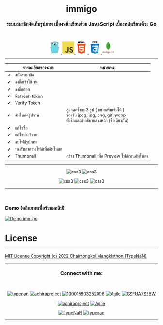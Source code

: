 <h1 align="center">immigo</h1>

<h3 align="center">ระบบสมาชิกจัดเก็บรูปภาพ เบื้องหน้าเขียนด้วย JavaScript เบื้องหลังเขียนด้วย Go</h3>

<br>

<p align="center">
<a href="https://golang.org" target="_blank" rel="noreferrer"> <img src="https://raw.githubusercontent.com/devicons/devicon/master/icons/go/go-original.svg" alt="go" width="40" height="40"/> </a> <a href="https://developer.mozilla.org/en-US/docs/Web/JavaScript" target="_blank" rel="noreferrer"> <img src="https://raw.githubusercontent.com/devicons/devicon/master/icons/javascript/javascript-original.svg" alt="javascript" width="40" height="40"/> </a> <a href="https://www.w3.org/html/" target="_blank" rel="noreferrer"> <img src="https://raw.githubusercontent.com/devicons/devicon/master/icons/html5/html5-original-wordmark.svg" alt="html5" width="40" height="40"/> </a> <a href="https://www.w3schools.com/css/" target="_blank" rel="noreferrer"> <img src="https://raw.githubusercontent.com/devicons/devicon/master/icons/css3/css3-original-wordmark.svg" alt="css3" width="40" height="40"/> </a> <a href="https://www.mongodb.com/" target="_blank" rel="noreferrer"> <img src="https://raw.githubusercontent.com/devicons/devicon/master/icons/mongodb/mongodb-original-wordmark.svg" alt="mongodb" width="40" height="40"/> </a>
</p>


---

|  | รายละเอียดของระบบ | หมายเหตุ |
| --- | --- | --- |
| ✔ | สมัครสมาชิก |
| ✔ | ลงชื่อเข้าใช้งาน |
| ✔ | ลงชื่อออก |
| ✔ | Refresh token |
| ✔ | Verify Token |
| ✔ | อัพโหลดรูปภาพ | สูงสุดครั้งละ 3 รูป ( ขยายเพิ่มเติมได้ ) <br> รองรับ jpeg, jpg, png, gif, webp <br> ตั้งชื่อและคำอธิบายล่วงหน้า (ชื่อเดียวกัน)
| ✔ | แก้ไขชื่อ |
| ✔ | แก้ไขคำอธิบาย |
| ✔ | ลบไฟล์รูปภาพ |
| ✔ | รองรับลากวางไฟล์เพื่ออัพโหลด |
| ✔ | Thumbnail | สร้าง Thumbnail เพื่อ Preview ไฟล์ก่อนอัพโหลด

---

<p align="center">
<img src="https://scontent.fbkk12-2.fna.fbcdn.net/v/t39.30808-6/299929352_1302028717000558_2838712439554261142_n.jpg?_nc_cat=104&ccb=1-7&_nc_sid=730e14&_nc_aid=0&_nc_eui2=AeHWeVZ07G67rNdKwj7pP83ujwOM2jXJ3wqPA4zaNcnfCi8f4-N15vaf5LfA8TCNEpXv9KCGlR6e8_yyR5h1mD2a&_nc_ohc=75KI-knFw8gAX9IHb4q&_nc_ht=scontent.fbkk12-2.fna&oh=00_AT9R4MEqChzB8ejFJuJ3P2WcpnauYT8JBjtjdhEP-kYdbQ&oe=6301ACA0" alt="css3" width="140" height="140"/> <img src="https://scontent.fbkk12-4.fna.fbcdn.net/v/t39.30808-6/298944720_1302028757000554_2745541228803225445_n.jpg?_nc_cat=103&ccb=1-7&_nc_sid=730e14&_nc_aid=0&_nc_eui2=AeFwVSqF9V92q7W9kaw1a5L4u2AOm2-plCS7YA6bb6mUJELQWFa_wygAlFj6Y03sj4yDuRh2pyZqNnj7eMBCeyzI&_nc_ohc=gyLO-G_H7DIAX-hEEDq&_nc_ht=scontent.fbkk12-4.fna&oh=00_AT_w6rU-BgVSf0guZDcizZeXnlZ8Q6KwkCPNdyB9q8cmdg&oe=63024740" alt="css3" width="140" height="140"/>
</p>

<p align="center">
<img src="https://scontent.fbkk13-2.fna.fbcdn.net/v/t39.30808-6/299797804_1302028733667223_3196531791348152195_n.jpg?_nc_cat=111&ccb=1-7&_nc_sid=730e14&_nc_eui2=AeE3awzMGjm9Vf3AY6At0kqAMXrbrlLuQ4UxetuuUu5Dhaek8_q6ilgDtos2aKCaEMZAYgEUaev6FWpUyPdXTjEn&_nc_ohc=yAdn7FUemVEAX8DL6pP&_nc_ht=scontent.fbkk13-2.fna&oh=00_AT_KwiPQBvnye6gcowiKTleAZmPx1T2zLFhObiPVgwBbJw&oe=63022946" alt="css3" width="140" height="140"/> <img src="https://scontent.fbkk12-5.fna.fbcdn.net/v/t39.30808-6/298833552_1302028810333882_2406717011118396189_n.jpg?_nc_cat=107&ccb=1-7&_nc_sid=730e14&_nc_eui2=AeEuL9ofu7OeiDjz9FDMH9hZLfwu-8-95Nwt_C77z73k3FKnsm0BJacOaSl3lp8Kc9fvl9TZ3YhkjFvK719EST0e&_nc_ohc=aVjW-biQl0AAX-oy3CK&_nc_ht=scontent.fbkk12-5.fna&oh=00_AT--gi4DkETliBr3d4pz1j-LJwkkDsKO3kpg89FM8JQulg&oe=6302A4CA" alt="css3" width="140" height="140"/> <img src="https://scontent.fbkk8-4.fna.fbcdn.net/v/t39.30808-6/299996356_1302028837000546_3122031333676121228_n.jpg?_nc_cat=100&ccb=1-7&_nc_sid=730e14&_nc_aid=0&_nc_eui2=AeE0xAOLI7Tp_s5JqqrhW1uT9ocdESxbKcb2hx0RLFspxsBJN1AZi8fJi1NtkdnOvFNP0kEdyYGoBfvliTtSmUHy&_nc_ohc=ULcoKyo7V_0AX_iCqyX&_nc_oc=AQl4Lq0sXNKWO8HE369-CNlwbeMf48mley4gLiwXvIZVVRxKc75qWoByfOI2cn6LY-I&_nc_ht=scontent.fbkk8-4.fna&oh=00_AT_0elgs2jablSuA2haEqGXHtn_uxEX1QBt1Xjm0Q4S_tQ&oe=6301E6D8" alt="css3" width="140" height="140"/>
</p>

---
<br>

### Demo (คลิกภาพเพื่อรับชมคลิป)

[![Demo immigo](https://img.youtube.com/vi/sqZK6TbJiBg/0.jpg)](https://youtu.be/sqZK6TbJiBg)


# License
---
[MIT License Copyright (c) 2022 Chaimongkol Mangklathon (TypeNaN)](../main/LICENSE)



---

<h3 align="center">Connect with me:</h3><br>
<p align="center">
<a href="https://dev.to/typenan" target="blank"><img align="center" src="https://raw.githubusercontent.com/rahuldkjain/github-profile-readme-generator/master/src/images/icons/Social/devto.svg" alt="typenan" height="30" width="40" /></a>
<a href="https://twitter.com/intent/tweet?button_hashtag=achiraproject&ref_src=twsrc%5Etfw" target="blank"><img align="center" src="https://raw.githubusercontent.com/rahuldkjain/github-profile-readme-generator/master/src/images/icons/Social/twitter.svg" alt="achiraproject" height="30" width="40" /></a>
<a href="https://fb.com/100015803252096" target="blank"><img align="center" src="https://raw.githubusercontent.com/rahuldkjain/github-profile-readme-generator/master/src/images/icons/Social/facebook.svg" alt="100015803252096" height="30" width="40" /></a>
<a href="https://www.youtube.com/c/5ikronoz?view_as=subscriber&sub_confirmation=1" target="blank"><img align="center" src="https://raw.githubusercontent.com/rahuldkjain/github-profile-readme-generator/master/src/images/icons/Social/youtube.svg" alt="Agile" height="30" width="40" /></a>
<a href="https://discord.gg/gsfuA7s2bw" target="blank"><img align="center" src="https://raw.githubusercontent.com/rahuldkjain/github-profile-readme-generator/master/src/images/icons/Social/discord.svg" alt="GSFUA7S2BW" height="30" width="40" /></a>
</p>
<p align="center">
<a href="https://twitter.com/intent/tweet?button_hashtag=achiraproject&ref_src=twsrc%5Etfw" target="blank"><img src="https://img.shields.io/twitter/follow/achiraproject?logo=twitter&style=for-the-badge" alt="achiraproject" /></a>
<a href="https://www.youtube.com/c/5ikronoz?view_as=subscriber&sub_confirmation=1" target="blank"><img src="https://img.shields.io/youtube/channel/subscribers/UCxtUV67ouGFoY71snNre8eA?label=Agile&logoColor=%23ff0000&logo=Youtube&style=for-the-badge" alt="Agile" /></a>
</p>

<p align="center">
<a href="https://www.buymeacoffee.com/TypeNaN"> <img src="https://cdn.buymeacoffee.com/buttons/v2/default-yellow.png" height="50" width="210" alt="TypeNaN" /></a>
<a href="https://ko-fi.com/typenan"> <img src="https://cdn.ko-fi.com/cdn/kofi3.png?v=3" height="50" width="210" alt="typenan" /></a>
</p>

---
